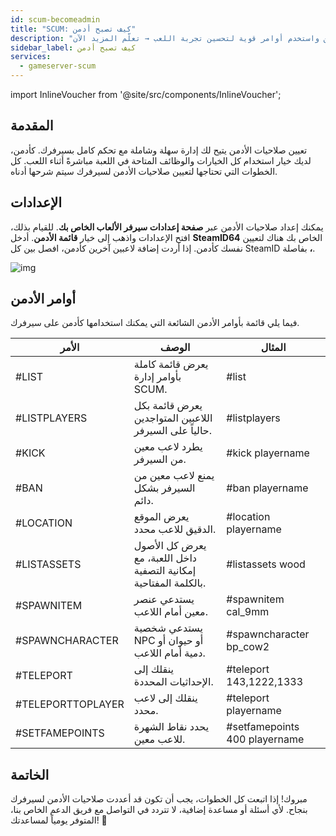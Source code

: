 ```yaml
---
id: scum-becomeadmin
title: "SCUM: كيف تصبح أدمن"
description: "اكتشف كيف تدير سيرفر ألعابك بتحكم كامل كأدمن واستخدم أوامر قوية لتحسين تجربة اللعب → تعلّم المزيد الآن"
sidebar_label: كيف تصبح أدمن
services:
  - gameserver-scum
---
```


import InlineVoucher from '@site/src/components/InlineVoucher';


## المقدمة
تعيين صلاحيات الأدمن يتيح لك إدارة سهلة وشاملة مع تحكم كامل بسيرفرك. كأدمن، لديك خيار استخدام كل الخيارات والوظائف المتاحة في اللعبة مباشرةً أثناء اللعب. كل الخطوات التي تحتاجها لتعيين صلاحيات الأدمن لسيرفرك سيتم شرحها أدناه.

<InlineVoucher />



## الإعدادات

يمكنك إعداد صلاحيات الأدمن عبر **صفحة إعدادات سيرفر الألعاب الخاص بك**. للقيام بذلك، افتح الإعدادات واذهب إلى خيار **قائمة الأدمن**. أدخل **SteamID64** الخاص بك هناك لتعيين نفسك كأدمن. إذا أردت إضافة لاعبين آخرين كأدمن، افصل بين كل SteamID بفاصلة **،**.

![img](https://screensaver01.zap-hosting.com/index.php/s/AiMDoy5mdEHjnj3/download)



## أوامر الأدمن

فيما يلي قائمة بأوامر الأدمن الشائعة التي يمكنك استخدامها كأدمن على سيرفرك.

| الأمر             | الوصف                                                        | المثال                       |
| ----------------- | ------------------------------------------------------------ | ----------------------------- |
| #LIST             | يعرض قائمة كاملة بأوامر إدارة SCUM.                          | #list                         |
| #LISTPLAYERS      | يعرض قائمة بكل اللاعبين المتواجدين حالياً على السيرفر.       | #listplayers                  |
| #KICK             | يطرد لاعب معين من السيرفر.                                   | #kick playername              |
| #BAN              | يمنع لاعب معين من السيرفر بشكل دائم.                         | #ban playername               |
| #LOCATION         | يعرض الموقع الدقيق للاعب محدد.                               | #location playername          |
| #LISTASSETS       | يعرض كل الأصول داخل اللعبة، مع إمكانية التصفية بالكلمة المفتاحية. | #listassets wood              |
| #SPAWNITEM        | يستدعي عنصر معين أمام اللاعب.                                | #spawnitem cal_9mm            |
| #SPAWNCHARACTER   | يستدعي شخصية NPC أو حيوان أو دمية أمام اللاعب.               | #spawncharacter bp_cow2       |
| #TELEPORT         | ينقلك إلى الإحداثيات المحددة.                               | #teleport 143,1222,1333       |
| #TELEPORTTOPLAYER | ينقلك إلى لاعب محدد.                                         | #teleport playername          |
| #SETFAMEPOINTS    | يحدد نقاط الشهرة للاعب معين.                                 | #setfamepoints 400 playername |





## الخاتمة

مبروك! إذا اتبعت كل الخطوات، يجب أن تكون قد أعددت صلاحيات الأدمن لسيرفرك بنجاح. لأي أسئلة أو مساعدة إضافية، لا تتردد في التواصل مع فريق الدعم الخاص بنا، المتوفر يومياً لمساعدتك! 🙂

<InlineVoucher />